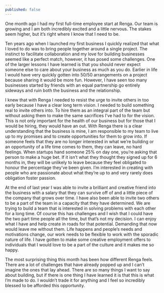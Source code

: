 ```yaml
---
published: false
---
```

One month ago I had my first full-time employee start at Renga. Our team is growing and I am both incredibly excited and a little nervous. The stakes seem higher, but it’s right where I know that I need to be.

Ten years ago when I launched my first business I quickly realized that what I loved to do was to bring people together around a single project. The instinct to facilitate collaboration and my love for building businesses seemed like a perfect match, however, it has posed some challenges. One of the larger lessons I have learned is that you should never expect someone else to care about your business as much as you do. Earlier in life I would have very quickly gotten into 50/50 arrangements on a project because sharing it would be more fun. However, I have seen too many businesses started by friends with an equal partnership go entirely sideways and ruin both the business and the relationship.

I knew that with Renga I needed to resist the urge to invite others in too early because I have a clear long term vision. I needed to build something real to invite others into. To hire them as an integral part of the team but without asking them to make the same sacrifices I’ve had to for the vision. This is not only important for the health of our business but for those that I would be hiring, they would have an out. With Renga there is a clear understanding that the business is mine, I am responsible to my team to live up to my promises and to create opportunities for them to grow into. If someone feels that they are no longer interested in what we’re building or an opportunity of a life time comes to them, they can leave, no hard feelings. When startups hand someone 25% on day one, you’re asking that person to make a huge bet. If it isn’t what they thought they signed up for 6 months in, they will be unlikely to leave because they feel obligated to honour the percentage they’ve been given. I’m interested in creating with people who are passionate about what they’re up to and very rarely does obligation foster passion.

At the end of last year I was able to invite a brilliant and creative friend into the business with a salary that they can survive off of and a little piece of the company that grows over time. I have also been able to invite two others to be a part of the team in a capacity that they have determined. We are trying to build a team that is interested in solving problems with each other for a long time. Of course this has challenges and I wish that I could have the two part time people all the time, but that’s not my decision. I can enjoy what I have and help create in roads for that potential. Demanding that now would leave me without them. Life happens and people’s needs and motivations change, our work needs to be flexible to work with the sporadic nature of life. I have gotten to make some creative employment offers to individuals that I would love to be a part of the culture and it makes me so happy.

The most surprising thing this month has been how different Renga feels. There are a lot of challenges that have already popped up and I can’t imagine the ones that lay ahead. There are so many things I want to say about building, but if there is one thing I have learned it is that this is what I’m made to do. I wouldn’t trade it for anything and I feel so incredibly blessed to be afforded this opportunity.